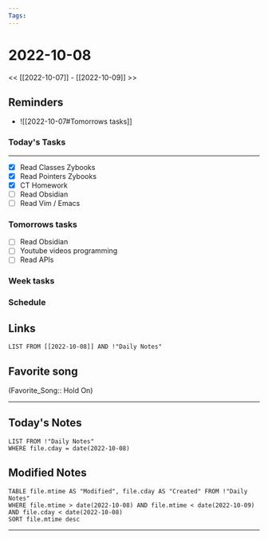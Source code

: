 ```yaml
---
Tags:
---
```

# 2022-10-08
<< [[2022-10-07]] - [[2022-10-09]] >>
## Reminders
- ![[2022-10-07#Tomorrows tasks]]
### Today's Tasks
---
- [x] Read Classes Zybooks
- [x] Read Pointers Zybooks
- [x] CT Homework
- [ ] Read Obsidian
- [ ] Read Vim / Emacs
### Tomorrows tasks
- [ ] Read Obsidian
- [ ] Youtube videos programming
- [ ] Read APIs
### Week tasks
### Schedule

## Links
```dataview
LIST FROM [[2022-10-08]] AND !"Daily Notes"
```
## Favorite song
(Favorite_Song:: Hold On)
___
## Today's Notes
```dataview
LIST FROM !"Daily Notes"
WHERE file.cday = date(2022-10-08)
```
## Modified Notes
```dataview
TABLE file.mtime AS "Modified", file.cday AS "Created" FROM !"Daily Notes" 
WHERE file.mtime > date(2022-10-08) AND file.mtime < date(2022-10-09) AND file.cday < date(2022-10-08)
SORT file.mtime desc
```
___
